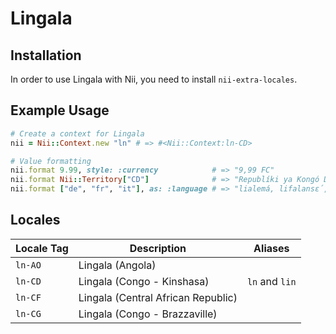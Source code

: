 <!-- This file has been generated. Source: languages/_template.md.erb -->

# Lingala

## Installation

In order to use Lingala with Nii, you need to install `nii-extra-locales`.

## Example Usage

``` ruby
# Create a context for Lingala
nii = Nii::Context.new "ln" # => #<Nii::Context:ln-CD>

# Value formatting
nii.format 9.99, style: :currency            # => "9,99 FC"
nii.format Nii::Territory["CD"]              # => "Republíki ya Kongó Demokratíki"
nii.format ["de", "fr", "it"], as: :language # => "lialemá, lifalansɛ́, litaliano"
```


## Locales

<table>
  <thead>
    <tr>
      <th>Locale Tag</th>
      <th>Description</th>
      <th>Aliases</th>
    </tr>
  </thead>
  <tbody>
    <tr>
      <td><code>ln-AO</code></td>
      <td>Lingala (Angola)</td>
      <td></td>
    </tr>
    <tr>
      <td><code>ln-CD</code></td>
      <td>Lingala (Congo - Kinshasa)</td>
      <td><code>ln</code> and <code>lin</code></td>
    </tr>
    <tr>
      <td><code>ln-CF</code></td>
      <td>Lingala (Central African Republic)</td>
      <td></td>
    </tr>
    <tr>
      <td><code>ln-CG</code></td>
      <td>Lingala (Congo - Brazzaville)</td>
      <td></td>
    </tr>
  </tbody>
</table>

